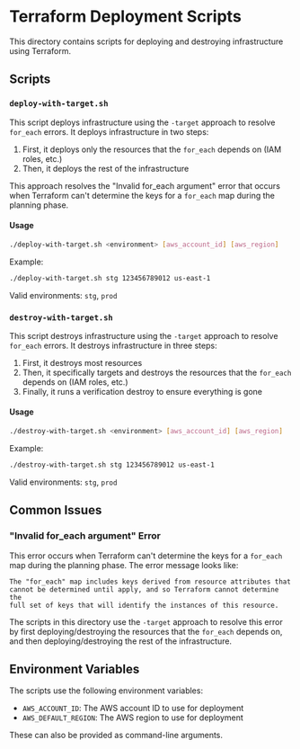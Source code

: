 # Terraform Deployment Scripts

This directory contains scripts for deploying and destroying infrastructure using Terraform.

## Scripts

### `deploy-with-target.sh`

This script deploys infrastructure using the `-target` approach to resolve `for_each` errors. It deploys infrastructure in two steps:

1. First, it deploys only the resources that the `for_each` depends on (IAM roles, etc.)
2. Then, it deploys the rest of the infrastructure

This approach resolves the "Invalid for_each argument" error that occurs when Terraform can't determine the keys for a `for_each` map during the planning phase.

#### Usage

```bash
./deploy-with-target.sh <environment> [aws_account_id] [aws_region]
```

Example:
```bash
./deploy-with-target.sh stg 123456789012 us-east-1
```

Valid environments: `stg`, `prod`

### `destroy-with-target.sh`

This script destroys infrastructure using the `-target` approach to resolve `for_each` errors. It destroys infrastructure in three steps:

1. First, it destroys most resources
2. Then, it specifically targets and destroys the resources that the `for_each` depends on (IAM roles, etc.)
3. Finally, it runs a verification destroy to ensure everything is gone

#### Usage

```bash
./destroy-with-target.sh <environment> [aws_account_id] [aws_region]
```

Example:
```bash
./destroy-with-target.sh stg 123456789012 us-east-1
```

Valid environments: `stg`, `prod`

## Common Issues

### "Invalid for_each argument" Error

This error occurs when Terraform can't determine the keys for a `for_each` map during the planning phase. The error message looks like:

```
The "for_each" map includes keys derived from resource attributes that
cannot be determined until apply, and so Terraform cannot determine the
full set of keys that will identify the instances of this resource.
```

The scripts in this directory use the `-target` approach to resolve this error by first deploying/destroying the resources that the `for_each` depends on, and then deploying/destroying the rest of the infrastructure.

## Environment Variables

The scripts use the following environment variables:

- `AWS_ACCOUNT_ID`: The AWS account ID to use for deployment
- `AWS_DEFAULT_REGION`: The AWS region to use for deployment

These can also be provided as command-line arguments.
